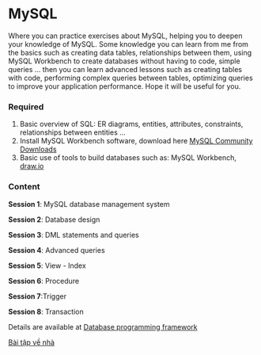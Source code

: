 # MySQL

Where you can practice exercises about MySQL, helping you to deepen your knowledge of MySQL. Some knowledge you can learn from me from the basics such as creating data tables, relationships between them, using MySQL Workbench to create databases without having to code, simple queries ... then you can learn advanced lessons such as creating tables with code, performing complex queries between tables, optimizing queries to improve your application performance. Hope it will be useful for you.

### Required

1. Basic overview of SQL: ER diagrams, entities, attributes, constraints, relationships between entities ...
2. Install MySQL Workbench software, download here [MySQL Community Downloads](https://dev.mysql.com/downloads/installer/)
3. Basic use of tools to build databases such as: MySQL Workbench, [draw.io](https://app.diagrams.net/)

### Content

**Session 1**: MySQL database management system

**Session 2**: Database design

**Session 3**: DML statements and queries

**Session 4**: Advanced queries

**Session 5**: View - Index

**Session 6**: Procedure

**Session 7**:Trigger

**Session 8**: Transaction

Details are available at [Database programming framework]()



			
		
[Bài tập về nhà ](https://github.com/anhhducnguyen/MySQL/issues/44)
